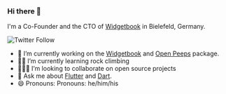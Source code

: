 ### Hi there 👋

I'm a Co-Founder and the CTO of [Widgetbook](https://www.widgetbook.io/) in Bielefeld, Germany.

![Twitter Follow](https://img.shields.io/twitter/follow/jens_hor?label=jens_hor&logo=twitter&style=flat-square)
- 🔭 I’m currently working on the [Widgetbook](https://github.com/widgetbook/widgetbook) and [Open Peeps](https://pub.dev/packages/open_peeps) package.
- 🧗🏻 I’m currently learning rock climbing
- 👨🏼‍💻 I’m looking to collaborate on open source projects
- 💬 Ask me about [Flutter](https://flutter.dev/) and [Dart](https://dart.dev/).
- 😄 Pronouns: Pronouns: he/him/his
